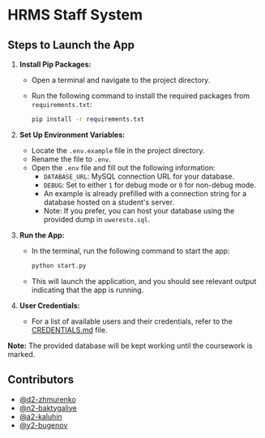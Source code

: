 # HRMS Staff System

## Steps to Launch the App

1. **Install Pip Packages:**
   - Open a terminal and navigate to the project directory.
   - Run the following command to install the required packages from `requirements.txt`:

     ```bash
     pip install -r requirements.txt
     ```

2. **Set Up Environment Variables:**
   - Locate the `.env.example` file in the project directory.
   - Rename the file to `.env`.
   - Open the `.env` file and fill out the following information:
     - `DATABASE_URL`: MySQL connection URL for your database.
     - `DEBUG`: Set to either `1` for debug mode or `0` for non-debug mode.
     - An example is already prefilled with a connection string for a database hosted on a student's server.
     - Note: If you prefer, you can host your database using the provided dump in `uweresto.sql`.

3. **Run the App:**
   - In the terminal, run the following command to start the app:

     ```bash
     python start.py
     ```

   - This will launch the application, and you should see relevant output indicating that the app is running.

4. **User Credentials:**
   - For a list of available users and their credentials, refer to the [CREDENTIALS.md](CREDENTIALS.md) file.

**Note:** The provided database will be kept working until the coursework is marked.

## Contributors
- [@d2-zhmurenko](https://gitlab.uwe.ac.uk/d2-zhmurenko)
- [@n2-baktygaliye](https://gitlab.uwe.ac.uk/n2-baktygaliye)
- [@a2-kaluhin](https://gitlab.uwe.ac.uk/a2-kaluhin)
- [@y2-bugenov](https://gitlab.uwe.ac.uk/y2-bugenov)
